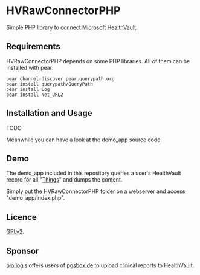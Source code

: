 HVRawConnectorPHP
=================

Simple PHP library to connect
[Microsoft HealthVault](https://www.healthvault.com/).


Requirements
------------

HVRawConnectorPHP depends on some PHP libraries. All of them can be installed
with pear:

    pear channel-discover pear.querypath.org
    pear install querypath/QueryPath
    pear install Log
    pear install Net_URL2

Installation and Usage
----------------------

TODO

Meanwhile you can have a look at the demo_app source code.


Demo
----

The demo_app included in this repository queries a user's HealthVault record
for all "[Things](http://developer.healthvault.com/pages/types/types.aspx)" and
dumps the content.

Simply put the HVRawConnectorPHP folder on a webserver and access
"demo_app/index.php".


Licence
-------

[GPLv2](https://raw.github.com/mkalkbrenner/HVRawConnectorPHP/master/LICENSE.txt).


Sponsor
-------
[bio.logis](https://www.biologis.com) offers users of
[pgsbox.de](https://pgsbox.de) to upload clinical reports to HealthVault.
